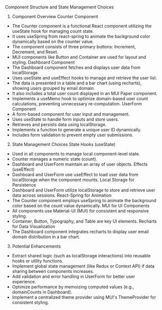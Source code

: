 Component Structure and State Management Choices
1. Component Overview
Counter Component
  - The Counter component is a functional React component utilizing the useState hook for managing count state.
  - It uses useSpring from react-spring to animate the background color dynamically based on the counter value.
  - The component consists of three primary buttons: Increment, Decrement, and Reset.
  - MUI components like Button and Container are used for layout and styling.
Dashboard Component
  - The Dashboard component fetches and displays user data from localStorage.
  - Uses useState and useEffect hooks to manage and retrieve the user list.
  - The data is presented in a table and a bar chart (using recharts), showing users grouped by email domain.
  - It also includes a total user count displayed in an MUI Paper component.
  - Implements a useMemo hook to optimize domain-based user count calculations, preventing unnecessary re-computation.
UserForm Component
  - A form-based component for user input and management.
  - Uses useState to handle form inputs and store users.
  - Retrieves and persists data using localStorage.
  - Implements a function to generate a unique user ID dynamically.
  - Includes form validation to prevent empty user submissions.

2. State Management Choices
State Hooks (useState)
  - Used in all components to manage local component-level state.
  - Counter manages a numeric state (count).
  - Dashboard and UserForm maintain an array of user objects.
Effects (useEffect)
  - Dashboard and UserForm use useEffect to load user data from localStorage when the component mounts.
Local Storage for Persistence
  - Dashboard and UserForm utilize localStorage to store and retrieve user data across sessions.
React-Spring for Animation
  - The Counter component employs useSpring to animate the background color based on the count value dynamically.
MUI for UI Components
  - All components use Material-UI (MUI) for consistent and responsive styling.
  - Container, Button, Typography, and Table are key UI elements.
Recharts for Data Visualization
  - The Dashboard component integrates recharts to display user email domain distribution in a bar chart.

3. Potential Enhancements
  - Extract shared logic (such as localStorage interactions) into reusable hooks or utility functions.
  - Implement global state management (like Redux or Context API) if data sharing between components increases.
  - Add validation and error handling in UserForm for better user experience.
  - Optimize performance by memoizing computed values (e.g., domainCounts in Dashboard).
  - Implement a centralized theme provider using MUI's ThemeProvider for consistent styling.

